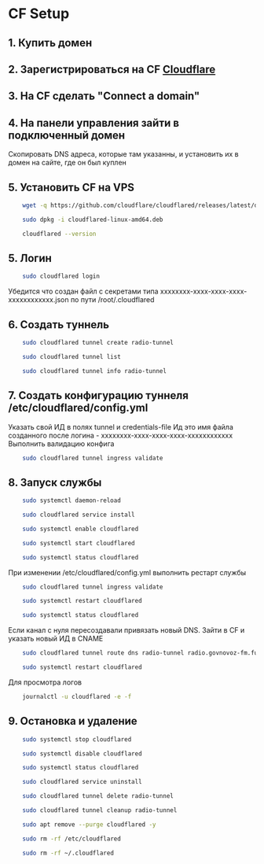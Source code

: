 # CF Setup

## 1. Купить домен

## 2. Зарегистрироваться на CF [Cloudflare](https://dash.cloudflare.com/)

## 3. На CF сделать "Connect a domain"

## 4. На панели управления зайти в подключенный домен

Скопировать DNS адреса, которые там указанны,
и установить их в домен на сайте, где он был куплен

## 5. Установить CF на VPS

```bash
    wget -q https://github.com/cloudflare/cloudflared/releases/latest/download/cloudflared-linux-amd64.deb

    sudo dpkg -i cloudflared-linux-amd64.deb

    cloudflared --version
```

## 5. Логин

```bash
    sudo cloudflared login
```

Убедится что создан файл с секретами типа
xxxxxxxx-xxxx-xxxx-xxxx-xxxxxxxxxxxx.json
по пути /root/.cloudflared

## 6. Создать туннель

```bash
    sudo cloudflared tunnel create radio-tunnel

    sudo cloudflared tunnel list

    sudo cloudflared tunnel info radio-tunnel
```

## 7. Создать конфигурацию туннеля /etc/cloudflared/config.yml

Указать свой ИД в полях tunnel и credentials-file
Ид это имя файла созданного после логина - xxxxxxxx-xxxx-xxxx-xxxx-xxxxxxxxxxxx
Выполнить валидацию конфига

```bash
    sudo cloudflared tunnel ingress validate
```

## 8. Запуск службы

```bash
    sudo systemctl daemon-reload

    sudo cloudflared service install

    sudo systemctl enable cloudflared

    sudo systemctl start cloudflared

    sudo systemctl status cloudflared
```

При изменении /etc/cloudflared/config.yml выполнить рестарт службы

```bash
    sudo cloudflared tunnel ingress validate

    sudo systemctl restart cloudflared

    sudo systemctl status cloudflared
```

Если канал с нуля пересоздавали привязать новый DNS.
Зайти в CF и указать новый ИД в CNAME

```bash
    sudo cloudflared tunnel route dns radio-tunnel radio.govnovoz-fm.fun

    sudo systemctl restart cloudflared
```

Для просмотра логов

```bash
    journalctl -u cloudflared -e -f
```

## 9. Остановка и удаление

```bash
    sudo systemctl stop cloudflared

    sudo systemctl disable cloudflared

    sudo systemctl status cloudflared

    sudo cloudflared service uninstall

    sudo cloudflared tunnel delete radio-tunnel

    sudo cloudflared tunnel cleanup radio-tunnel

    sudo apt remove --purge cloudflared -y

    sudo rm -rf /etc/cloudflared

    sudo rm -rf ~/.cloudflared
```
